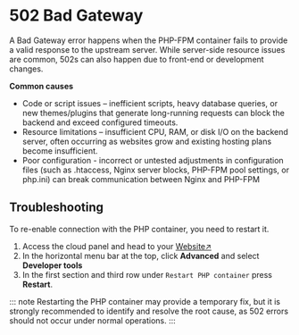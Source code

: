 # 502 Bad Gateway

A Bad Gateway error happens when the PHP-FPM container fails to provide a valid response to the upstream server.
While server-side resource issues are common, 502s can also happen due to front-end or development changes.

**Common causes**

- Code or script issues – inefficient scripts, heavy database queries, or new themes/plugins that generate long-running requests can block the backend and exceed configured timeouts.
- Resource limitations – insufficient CPU, RAM, or disk I/O on the backend server, often occurring as websites grow and existing hosting plans become insufficient.
- Poor configuration - incorrect or untested adjustments in configuration files (such as .htaccess, Nginx server blocks, PHP-FPM pool settings, or php.ini) can break communication between Nginx and PHP-FPM 
 


## Troubleshooting

To re-enable connection with the PHP container, you need to restart it.

1. Access the cloud panel and head to your [Website↗](https://cloud.envision.nl/websites)
2. In the horizontal menu bar at the top, click **Advanced** and select **Developer tools**
3. In the first section and third row under `Restart PHP container` press **Restart**.

::: note
Restarting the PHP container may provide a temporary fix, 
but it is strongly recommended to identify and resolve the root cause, as 502 errors should not occur under normal operations.
:::
